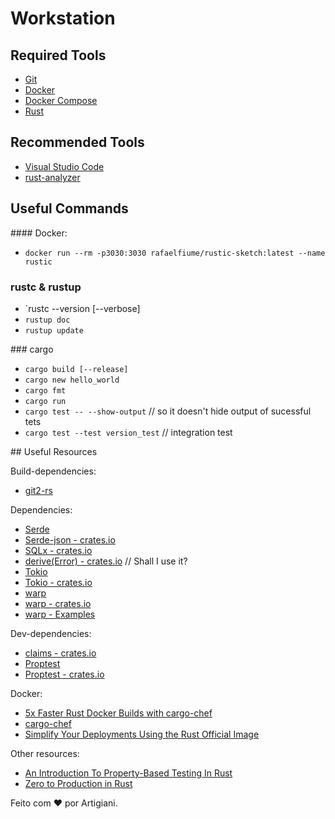 # Workstation

## Required Tools

- [Git](https://git-scm.com/)
- [Docker](https://www.docker.com/)
- [Docker Compose](https://docs.docker.com/compose/)
- [Rust](https://rustup.rs/)

## Recommended Tools

- [Visual Studio Code](https://code.visualstudio.com/)
- [rust-analyzer](https://code.visualstudio.com/docs/languages/rust#_2-install-the-rustanalyzer-extension)

## Useful Commands

#### Docker:
 - `docker run --rm -p3030:3030 rafaelfiume/rustic-sketch:latest --name rustic`

### rustc & rustup

- `rustc --version [--verbose]
- `rustup doc`
- `rustup update`

### cargo

- `cargo build [--release]`
- `cargo new hello_world`
- `cargo fmt`
- `cargo run`
- `cargo test -- --show-output`    // so it doesn't hide output of sucessful tets
- `cargo test --test version_test` // integration test

## Useful Resources

Build-dependencies:
 - [git2-rs](https://crates.io/crates/git2)

Dependencies:
 - [Serde](https://serde.rs/)
 - [Serde-json - crates.io](https://crates.io/crates/serde_json)
 - [SQLx - crates.io](https://crates.io/crates/sqlx)
 - [derive(Error) - crates.io](https://crates.io/crates/thiserror) // Shall I use it?
 - [Tokio](https://tokio.rs/tokio/tutorial)
 - [Tokio - crates.io](https://crates.io/crates/tokio)
 - [warp](https://docs.rs/warp/latest/warp/test/index.html)
 - [warp - crates.io](https://crates.io/crates/warp)
 - [warp - Examples](https://github.com/seanmonstar/warp/blob/master/examples/todos.rs)

Dev-dependencies:
 - [claims - crates.io](https://crates.io/crates/claims)
 - [Proptest](https://proptest-rs.github.io/proptest/proptest/getting-started.html)
 - [Proptest - crates.io](https://crates.io/crates/proptest)

Docker:
  - [5x Faster Rust Docker Builds with cargo-chef](https://www.lpalmieri.com/posts/fast-rust-docker-builds/)
  - [cargo-chef](https://github.com/LukeMathWalker/cargo-chef)
  - [Simplify Your Deployments Using the Rust Official Image](https://www.docker.com/blog/simplify-your-deployments-using-the-rust-official-image/)

Other resources:
 - [An Introduction To Property-Based Testing In Rust](https://www.lpalmieri.com/posts/an-introduction-to-property-based-testing-in-rust/)
 - [Zero to Production in Rust](https://github.com/LukeMathWalker/zero-to-production)

Feito com ❤️ por Artigiani.
